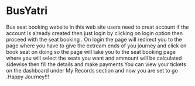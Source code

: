 # BusYatri
Bus seat booking website
In this web site users need to creat account if the account is already created then just login by clicking on login option then proceed with the seat booking .
On login the page will redirect you to the page where you have to give the extream ends of you journey and click on book seat on doing so the page will take you to the seat booking
page where you will select the seats you want and ammount will be calculated sidewise then fill the details and make payments.You can view your tickets 
on the dashboard under My Records section  and now you are set to go .Happy Journey!!!
